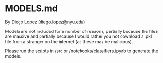 # MODELS.md

By Diego Lopez (diego.lopez@nyu.edu)

Models are not included for a number of reasons, partially because the files are massive and partially because I would rather you not download a .pkl file from a stranger on the internet (as these may be malicious). 

Please run the scripts in /src or /notebooks/classifiers.ipynb to generate the models. 